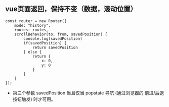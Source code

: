 ## vue页面返回，保持不变（数据，滚动位置）

```
const router = new Router({
    mode: "history",
    routes: routes,
    scrollBehavior(to, from, savedPosition) {
        console.log(savedPosition)
        if(savedPosition) {
            return savedPosition
        } else {
            return {
                x: 0,
                y: 0
            }
        }
    }
});
```
- 第三个参数 savedPosition 当且仅当 popstate 导航 (通过浏览器的 前进/后退 按钮触发) 时才可用。